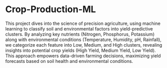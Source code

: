 # Crop-Production-ML
This project dives into the science of precision agriculture, using machine learning to classify soil and environmental factors into yield-predictive clusters. By analyzing key nutrients (Nitrogen, Phosphorus, Potassium) along with environmental conditions (Temperature, Humidity, pH, Rainfall), we categorize each feature into Low, Medium, and High clusters, revealing insights into potential crop yields (High Yield, Medium Yield, Low Yield). This approach empowers data-driven farming decisions, maximizing yield forecasts based on soil health and environmental conditions.
